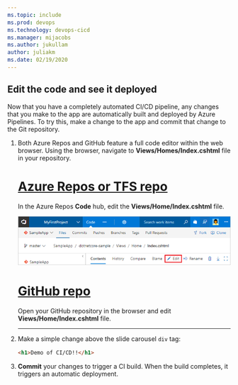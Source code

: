 ```yaml
---
ms.topic: include
ms.prod: devops
ms.technology: devops-cicd
ms.manager: mijacobs
ms.author: jukullam
author: juliakm
ms.date: 02/19/2020
---
```


## Edit the code and see it deployed

Now that you have a completely automated CI/CD pipeline, any changes that you make to the app are automatically built and deployed by Azure Pipelines. To try this, make a change to the app and commit that change to the Git repository.

1. Both Azure Repos and GitHub feature a full code editor within the web browser. Using the browser, navigate to **Views/Homes/Index.cshtml** file in your repository.

   # [Azure Repos or TFS repo](#tab/vsts)

   In the Azure Repos **Code** hub, edit the **Views/Home/Index.cshtml** file.

   ![edit action in asp.net core view](../media/aspnet-core-code-edit-action.png)

   # [GitHub repo](#tab/github)

   Open your GitHub repository in the browser and edit **Views/Home/Index.cshtml** file.

   ---

2. Make a simple change above the slide carousel `div` tag:

   ```html
   <h1>Demo of CI/CD!!</h1>
   ```

3. **Commit** your changes to trigger a CI build. When the build completes, it triggers an automatic deployment.

<!--
 ![change code in asp.net core view](../media/aspnet-core-code-change.png)
-->
